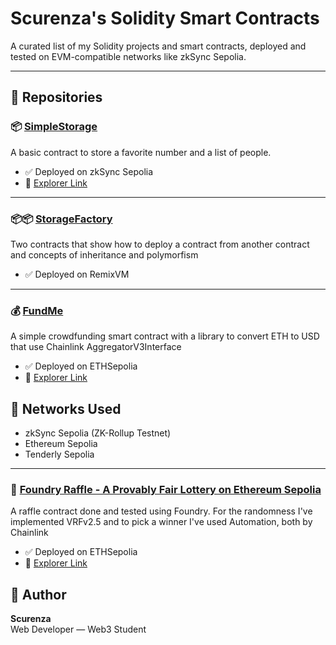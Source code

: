 # Scurenza's Solidity Smart Contracts

A curated list of my Solidity projects and smart contracts, deployed and tested on EVM-compatible networks like zkSync Sepolia.

---

## 🔗 Repositories

### 📦 [SimpleStorage](https://github.com/federicochiarenza/SimpleStorage)
A basic contract to store a favorite number and a list of people.
- ✅ Deployed on zkSync Sepolia
- 🔗 [Explorer Link](https://sepolia.explorer.zksync.io/address/0x1A20Aeb7EdA7a7A297Bc795b55B99804BD394bb9)

---

### 📦📦 [StorageFactory](https://github.com/scurenza/StorageFactory)
Two contracts that show how to deploy a contract from another contract and concepts of inheritance and polymorfism
- ✅ Deployed on RemixVM

---

### 💰 [FundMe](https://github.com/scurenza/FundMe)
A simple crowdfunding smart contract with a library to convert ETH to USD that use Chainlink AggregatorV3Interface
- ✅ Deployed on ETHSepolia
- 🔗 [Explorer Link](https://sepolia.etherscan.io/address/0x52BcF2ad3E0589C784c2843232Cf91720Bb1756D)

## 📌 Networks Used

- zkSync Sepolia (ZK-Rollup Testnet)
- Ethereum Sepolia
- Tenderly Sepolia

---
### 🎰 [Foundry Raffle - A Provably Fair Lottery on Ethereum Sepolia](https://github.com/scurenza/foundry-raffle)
A raffle contract done and tested using Foundry. For the randomness I've implemented VRFv2.5 and to pick a winner I've used Automation, both by Chainlink
- ✅ Deployed on ETHSepolia
- 🔗 [Explorer Link](https://sepolia.etherscan.io/address/0xbd64bB91260e10a2060EFBf42dD45FE2Ce5BCe58)

## 💼 Author

**Scurenza**  
Web Developer — Web3 Student
